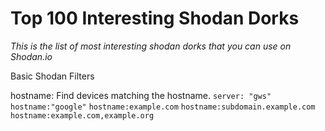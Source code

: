 # Top 100 Interesting Shodan Dorks

_This is the list of most interesting shodan dorks that you can use on Shodan.io_
 
 Basic Shodan Filters

hostname:
Find devices matching the hostname. 
`server: "gws" hostname:"google"`
`hostname:example.com`
`hostname:subdomain.example.com`
`hostname:example.com,example.org`